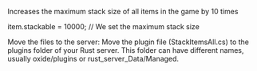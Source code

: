 Increases the maximum stack size of all items in the game by 10 times

item.stackable = 10000; // We set the maximum stack size

Move the files to the server: Move the plugin file (StackItemsAll.cs) to the plugins folder of your Rust server. This folder can have different names, usually oxide/plugins or rust_server_Data/Managed.
